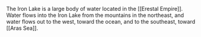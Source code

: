 The Iron Lake is a large body of water located in the [[Erestal Empire]]. Water flows into the Iron Lake from the mountains in the northeast, and water flows out to the west, toward the ocean, and to the southeast, toward [[Aras Sea]].